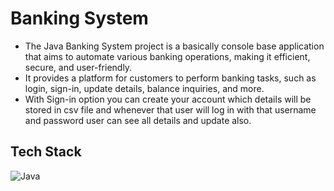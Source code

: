 # Banking System

- The Java Banking System project is a basically console base application that aims to automate various banking operations, making it efficient, secure, and user-friendly.
- It provides a platform for customers to perform banking tasks, such as login, sign-in, update details, balance inquiries, and more.
- With Sign-in option you can create your account which details will be stored in csv file and whenever that user will log in with that username and password user can see all details and update also.

## Tech Stack

![Java](https://skillicons.dev/icons?i=java)
